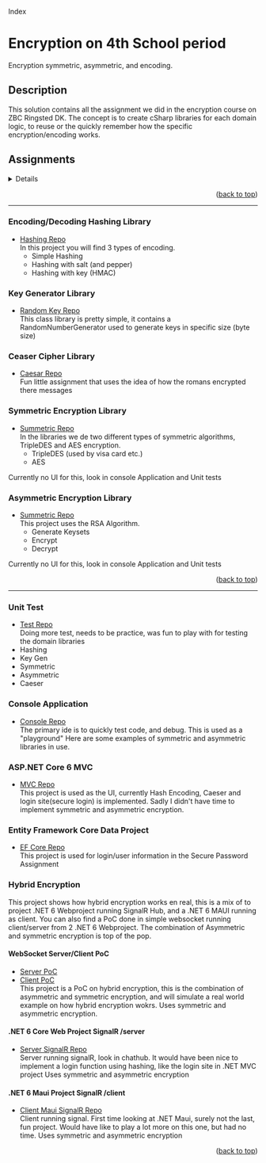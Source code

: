 <a name="readme-top">Index</a>

# Encryption on 4th School period

Encryption symmetric, asymmetric, and encoding. 


## Description

This solution contains all the assignment we did in the encryption course on ZBC Ringsted DK.
The concept is to create cSharp libraries for each domain logic, to reuse or the quickly remember how the
specific encryption/encoding works. 

## Assignments

<!-- TABLE OF CONTENTS -->
<details>
  <ol>
    <li>
      <a href="#Encoding/Decoding-Hashing-Library">Hashing, simple, salty and secret!</a>
      <ul>
        <li><a href="#Key-Generator-Library">Key Generator Library</a></li>
        <li><a href="#-ASP.NET-Core-6-MVC">MVC as UI for Hashing</a></li>
      </ul>
    </li>
    <li>
      <a href="#Ceaser-Cipher-Library">Caeser, only a true roman can read it!</a>
      <ul>
        <li><a href="#ASP.NET-Core-6-MVC">MVC as UI for Hashing</a></li>
      </ul>
    </li>
    <li>
      <a href="#ASP.NET-Core-6-MVC">Secure Password uses hashing lib, data lib and MVC as UI</a>
      <ul>
        <li><a href="#Encoding/Decoding-Hashing-Library">Hashing</a></li>
        <li><a href="#Key-Generator-Library">Key Generator Library</a></li>
        <li><a href="#Entity-Framework-Core-Data-Project">EF Core MSSQL</a></li>
        <li><a href="#ASP.NET-Core-6-MVC">MVC as UI for Hashing</a></li>
      </ul>
    </li>
    <li>
      <a href="#Symmetric-Encryption-Library">Symmetric Algorithm</a>
      <ul>
        <li><a href="#Key-Generator-Library">Key Generator Library</a></li>
      </ul>
    </li>
    <li>
      <a href="#Asymmetric-Encryption-Library">Asymmetric Algorithm</a>      
    </li>
    <li>
      <a href="#-Asymmetric-Encryption-Library">Hybrid Encryption</a>
      <ul>
        <li><a href="#WebSocket-Server/Client-PoC">Websocket hybrid PoC</a></li>
        <li><a href="#.NET-6-Core-Web-Project-SignalR-/server">SignalR Hub</a></li>
        <li><a href="#.NET-6-Maui-Project-SignalR-/client">SignalR Client</a></li>
      </ul>    
    </li>
  </ol>
</details>

<p align="right">(<a href="#readme-top">back to top</a>)</p>

<hr>

### Encoding/Decoding Hashing Library

* <a href="https://github.com/anit3k/H4_Encryption/tree/main/Encryption.Hashing">Hashing Repo</a> <br>
In this project you will find 3 types of encoding.
    * Simple Hashing
    * Hashing with salt (and pepper)
    * Hashing with key (HMAC)


### Key Generator Library

* <a href="https://github.com/anit3k/H4_Encryption/tree/main/Encryption.KeyGenerator">Random Key Repo</a> <br>
This class library is pretty simple, it contains a RandomNumberGenerator used to generate keys in specific size (byte size)


### Ceaser Cipher Library

* <a href="https://github.com/anit3k/H4_Encryption/tree/main/Encryption.CaesarCipher">Caesar Repo</a> <br>
Fun little assignment that uses the idea of how the romans encrypted there messages


### Symmetric Encryption Library

* <a href="https://github.com/anit3k/H4_Encryption/tree/main/Encryption.Symmetric">Summetric Repo</a> <br>
In the libraries we de two different types of symmetric algorithms, TripleDES and AES encryption.
    * TripleDES (used by visa card etc.)
    * AES

Currently no UI for this, look in console Application and Unit tests


### Asymmetric Encryption Library

* <a href="https://github.com/anit3k/H4_Encryption/tree/main/Encryption.Symmetric">Summetric Repo</a> <br>
This project uses the RSA Algorithm.
    * Generate Keysets
    * Encrypt
    * Decrypt

Currently no UI for this, look in console Application and Unit tests

<p align="right">(<a href="#readme-top">back to top</a>)</p>

<hr>

### Unit Test

* <a href="https://github.com/anit3k/H4_Encryption/tree/main/Encryption.Test">Test Repo</a> <br>
Doing more test, needs to be practice, was fun to play with for testing the domain libraries
* Hashing
* Key Gen
* Symmetric
* Asymmetric
* Caeser

### Console Application

* <a href="https://github.com/anit3k/H4_Encryption/tree/main/Encryption.Console">Console Repo</a> <br>
The primary ide is to quickly test code, and debug. This is used as a "playground"
Here are some examples of symmetric and asymmetric libraries in use.

### ASP.NET Core 6 MVC

* <a href="https://github.com/anit3k/H4_Encryption/tree/main/Encryption.MVC">MVC Repo</a> <br>
This project is used as the UI, currently Hash Encoding, Caeser and login site(secure login) is implemented.
Sadly I didn't have time to implement symmetric and asymmetric encryption.


### Entity Framework Core Data Project

* <a href="https://github.com/anit3k/H4_Encryption/tree/main/Encryption.Data">EF Core Repo</a> <br>
This project is used for login/user information in the Secure Password Assignment


### Hybrid Encryption

This project shows how hybrid encryption works en real, this is a mix of to project .NET 6 Webproject running SignalR Hub, and a .NET 6 MAUI running as client.
You can also find a PoC done in simple websocket running client/server from 2 .NET 6 Webproject. The combination of Asymmetric and symmetric encryption is top of the pop.

#### WebSocket Server/Client PoC

* <a href="https://github.com/anit3k/H4_Encryption/tree/main/Encryption.WebServer">Server PoC</a> <br>
* <a href="https://github.com/anit3k/H4_Encryption/tree/main/Encryption.WebClient">Client PoC</a> <br>
This project is a PoC on hybrid encryption, this is the combination of asymmetric and symmetric encryption, and will simulate a real world example on
how hybrid encryption wokrs. Uses symmetric and asymmetric encryption.


#### .NET 6 Core Web Project SignalR /server

* <a href="https://github.com/anit3k/H4_Encryption/tree/main/Encryption.SignalRHub">Server SignalR Repo</a> <br>
Server running signalR, look in chathub. It would have been nice to implement a login function using hashing, like the login site in .NET MVC project
Uses symmetric and asymmetric encryption


#### .NET 6 Maui Project SignalR /client

* <a href="https://github.com/anit3k/H4_Encryption/tree/main/Encryption.MauiSecureChatApp">Client Maui SignalR Repo</a> <br>
Client running signal. First time looking at .NET Maui, surely not the last, fun project. Would have like to play a lot more on this one, but had no time.
Uses symmetric and asymmetric encryption

<p align="right">(<a href="#readme-top">back to top</a>)</p>